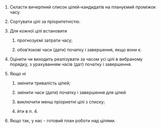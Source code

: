 1.  Скласти вичерпний список цілей-кандидатів на плануємий проміжок часу.

2.  Сортувати цілі за пріоритетністю.

3.  Для кожної цілі встановити

    1.  прогнозуємі затрати часу;

    2.  обов’язкові часи (дати) початку і завершення, якщо вони є.

4.  Оцінити чи виходить реалізувати за часом усі цілі в вибраному порядку, з
    урахуванням часів (дат) початку і завершення.

5.  Якщо ні

    1.  змінити тривалість цілей;

    2.  змінити часи (дати) початку і завершення для цілей

    3.  виключити менш пріориетні цілі з списку;

    4.  йти в п. 4.

6.  Якщо так, у нас - готовий план роботи над цілями.

 
